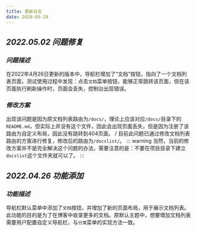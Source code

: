 ```yaml
---
title: 更新日志
date: 2020-05-29
---
```

## ***2022.05.02 问题修复***
### ***问题描述***
在2022年4月26日更新的版本中，导航栏增加了“文档”按钮，指向了一个文档列表页面，测试使用过程中发现：点击`文档`菜单按钮，能够正常跳转该页面，但在该页面执行刷新操作时，页面会丢失，控制台出现错误。
### ***修改方案***
出现该问题是因为原文档列表路由为`/docs/`，理论上应该对应`/docs/`目录下的`README.md`，但实际上并没有这个文件，因此会出现页面丢失，但是因为注册了该路由为自定义布局，因此没有跳转到404页面。 /
目前此问题已通过修改文档列表路由的方案进行修复，修改后的路由为`/docslist/`。
::: warning
当然，当前的修改方案并不是完全解决这个问题的办法，需要注意的是：不要在项目目录下建立`docslist`这个文件夹就可以了。
:::


## ***2022.04.26 功能添加***
### ***功能描述***
导航栏默认菜单中添加了`文档`按钮，并增加了新的页面布局，用于展示文档列表。此功能的目的是为了在博客中收录更多的文档。原默认主题中，想要增加文档列表需要用户配置自定义导航栏，与`分类`菜单的实现方法一致。